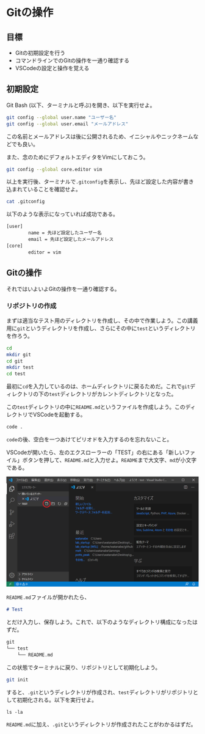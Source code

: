 # Gitの操作

## 目標

* Gitの初期設定を行う
* コマンドラインでのGitの操作を一通り確認する
* VSCodeの設定と操作を覚える

## 初期設定

Git Bash (以下、ターミナルと呼ぶ)を開き、以下を実行せよ。

```sh
git config --global user.name "ユーザー名"
git config --global user.email "メールアドレス"
```

この名前とメールアドレスは後に公開されるため、イニシャルやニックネームなどでも良い。

また、念のためにデフォルトエディタをVimにしておこう。

```sh
git config --global core.editor vim
```

以上を実行後、ターミナルで`.gitconfig`を表示し、先ほど設定した内容が書き込まれていることを確認せよ。

```sh
cat .gitconfig
```

以下のような表示になっていれば成功である。

```txt
[user]
        name = 先ほど設定したユーザー名
        email = 先ほど設定したメールアドレス
[core]
        editor = vim
```

## Gitの操作

それではいよいよGitの操作を一通り確認する。

### リポジトリの作成

まずは適当なテスト用のディレクトリを作成し、その中で作業しよう。この講義用に`git`というディレクトリを作成し、さらにその中に`test`というディレクトリを作ろう。

```sh
cd
mkdir git
cd git
mkdir test
cd test
```

最初に`cd`を入力しているのは、ホームディレクトリに戻るためだ。これで`git`ディレクトリの下の`test`ディレクトリがカレントディレクトリとなった。

この`test`ディレクトリの中に`README.md`というファイルを作成しよう。このディレクトリでVSCodeを起動する。

```sh
code .
```

`code`の後、空白を一つあけてピリオドを入力するのを忘れないこと。

VSCodeが開いたら、左のエクスローラーの「TEST」の右にある「新しいファイル」ボタンを押して、`README.md`と入力せよ。`README`まで大文字、`md`が小文字である。

![fig](fig/vscode_newfile.png)

`README.md`ファイルが開かれたら、

```md
# Test
```

とだけ入力し、保存しよう。これで、以下のようなディレクトリ構成になったはずだ。

```txt
git
└── test
    └── README.md
```

この状態でターミナルに戻り、リポジトリとして初期化しよう。

```sh
git init
```

すると、`.git`というディレクトリが作成され、`test`ディレクトリがリポジトリとして初期化される。以下を実行せよ。

```
ls -la
```

`README.md`に加え、`.git`というディレクトリが作成されたことがわかるはずだ。

